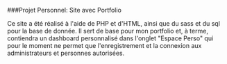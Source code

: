 ###Projet Personnel: Site avec Portfolio

Ce site a été réalisé à l'aide de PHP et d'HTML, ainsi que du sass et du sql pour la base de donnée.
Il sert de base pour mon portfolio et, à terme, contiendra un dashboard personnalisé dans l'onglet "Espace Perso" qui pour le moment ne permet que l'enregistrement et la connexion aux administrateurs et personnes autorisées.